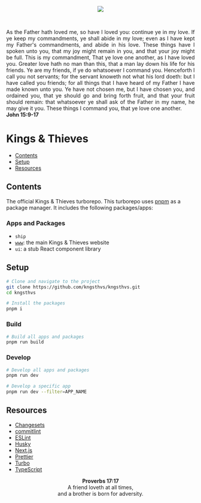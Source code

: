 <p align="center">
  <picture>
    <source media="(prefers-color-scheme: dark)" srcset="https://www.kngsthvs.com/logo/dark.svg">
    <source media="(prefers-color-scheme: light)" srcset="https://www.kngsthvs.com/logo/light.svg">
    <img  src="https://www.kngsthvs.com/logo/light.svg">
  </picture>
</p>

<br>

<p align="justify">
As the Father hath loved me, so have I loved you: continue ye in my love. If ye keep my commandments, ye shall abide in my love; even as I have kept my Father's commandments, and abide in his love. These things have I spoken unto you, that my joy might remain in you, and that your joy might be full. This is my commandment, That ye love one another, as I have loved you. Greater love hath no man than this, that a man lay down his life for his friends. Ye are my friends, if ye do whatsoever I command you. Henceforth I call you not servants; for the servant knoweth not what his lord doeth: but I have called you friends; for all things that I have heard of my Father I have made known unto you. Ye have not chosen me, but I have chosen you, and ordained you, that ye should go and bring forth fruit, and that your fruit should remain: that whatsoever ye shall ask of the Father in my name, he may give it you. These things I command you, that ye love one another.
<br>
<strong>John 15:9-17</strong>
</p>

# Kings & Thieves

- [Contents](#contents)
- [Setup](#setup)
- [Resources](#resources)

## Contents

The official Kings & Thieves turborepo. This turborepo uses [pnpm](https://pnpm.io) as a package manager. It includes the following packages/apps:

### Apps and Packages

- `ship`
- [`www`](https://www.kngsthvs.com): the main Kings & Thieves website
- `ui`: a stub React component library

## Setup

```bash
# Clone and navigate to the project
git clone https://github.com/kngsthvs/kngsthvs.git
cd kngsthvs

# Install the packages
pnpm i
```

### Build

```bash
# Build all apps and packages
pnpm run build
```

### Develop

```bash
# Develop all apps and packages
pnpm run dev

# Develop a specific app
pnpm run dev --filter=APP_NAME
```

## Resources

- [Changesets](https://github.com/changesets/changesets)
- [commitlint](https://commitlint.js.org/)
- [ESLint](https://eslint.org/docs/latest/)
- [Husky](https://typicode.github.io/husky/)
- [Next.js](https://nextjs.org/docs)
- [Prettier](https://prettier.io/docs/en/)
- [Turbo](https://turbo.build/)
- [TypeScript](https://www.typescriptlang.org/docs/)

<p align="center">
<strong>Proverbs 17:17</strong>
<br>
A friend loveth at all times,
<br>
and a brother is born for adversity.
</p>
